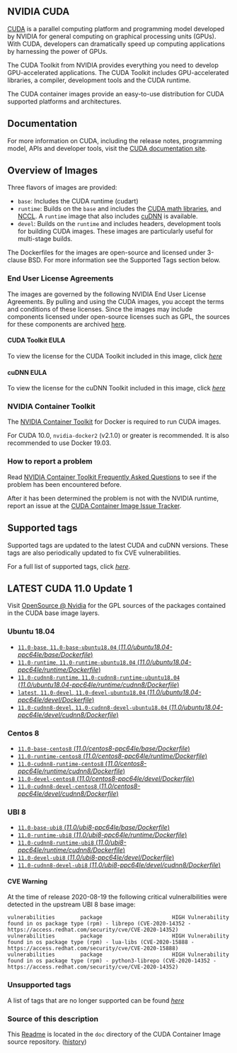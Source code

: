 ## NVIDIA CUDA

[CUDA](https://developer.nvidia.com/cuda-zone) is a parallel computing platform and programming model developed by NVIDIA for general computing on graphical processing units (GPUs). With CUDA, developers can dramatically speed up computing applications by harnessing the power of GPUs.

The CUDA Toolkit from NVIDIA provides everything you need to develop GPU-accelerated applications. The CUDA Toolkit includes GPU-accelerated libraries, a compiler, development tools and the CUDA runtime.

The CUDA container images provide an easy-to-use distribution for CUDA supported platforms and architectures.

## Documentation

For more information on CUDA, including the release notes, programming model, APIs and developer tools, visit the [CUDA documentation site](https://docs.nvidia.com/cuda).

## Overview of Images

Three flavors of images are provided:
- `base`: Includes the CUDA runtime (cudart)
- `runtime`: Builds on the `base` and includes the [CUDA math libraries](https://developer.nvidia.com/gpu-accelerated-libraries), and [NCCL](https://developer.nvidia.com/nccl). A `runtime` image that also includes [cuDNN](https://developer.nvidia.com/cudnn) is available. 
- `devel`: Builds on the `runtime` and includes headers, development tools for building CUDA images. These images are particularly useful for multi-stage builds.

The Dockerfiles for the images are open-source and licensed under 3-clause BSD. For more information see the Supported Tags section below.

### End User License Agreements

The images are governed by the following NVIDIA End User License Agreements. By pulling and using the CUDA images, you accept the terms and conditions of these licenses. 
Since the images may include components licensed under open-source licenses such as GPL, the sources for these components are archived [here](https://developer.download.nvidia.com/compute/cuda/opensource/image).

#### CUDA Toolkit EULA

To view the license for the CUDA Toolkit included in this image, click [*here*](http://docs.nvidia.com/cuda/eula/index.html)

#### cuDNN EULA

To view the license for the cuDNN Toolkit included in this image, click [*here*](https://docs.nvidia.com/deeplearning/sdk/cudnn-sla/index.html)

### NVIDIA Container Toolkit

The [NVIDIA Container Toolkit](https://github.com/NVIDIA/nvidia-docker) for Docker is required to run CUDA images.

For CUDA 10.0, `nvidia-docker2` (v2.1.0) or greater is recommended. It is also recommended to use Docker 19.03.

### How to report a problem

Read [NVIDIA Container Toolkit Frequently Asked Questions](https://github.com/NVIDIA/nvidia-docker/wiki/Frequently-Asked-Questions) to see if the problem has been encountered before.

After it has been determined the problem is not with the NVIDIA runtime, report an issue at the [CUDA Container Image Issue Tracker](https://gitlab.com/nvidia/container-images/cuda/-/issues).

## Supported tags

Supported tags are updated to the latest CUDA and cuDNN versions. These tags are also periodically updated to fix CVE vulnerabilities.

For a full list of supported tags, click [*here*](https://gitlab.com/nvidia/container-images/cuda/blob/master/doc/supported-tags.md).

## LATEST CUDA 11.0 Update 1

Visit [OpenSource @ Nvidia](https://developer.download.nvidia.com/compute/cuda/opensource/image/11.0/) for the GPL sources of the packages contained in the CUDA base image layers.

### Ubuntu 18.04

- [`11.0-base`, `11.0-base-ubuntu18.04` (*11.0/ubuntu18.04-ppc64le/base/Dockerfile*)](https://gitlab.com/nvidia/container-images/cuda/blob/master/dist/11.0/ubuntu18.04-ppc64le/base/Dockerfile)
- [`11.0-runtime`, `11.0-runtime-ubuntu18.04` (*11.0/ubuntu18.04-ppc64le/runtime/Dockerfile*)](https://gitlab.com/nvidia/container-images/cuda/blob/master/dist/11.0/ubuntu18.04-ppc64le/runtime/Dockerfile)
- [`11.0-cudnn8-runtime`, `11.0-cudnn8-runtime-ubuntu18.04` (*11.0/ubuntu18.04-ppc64le/runtime/cudnn8/Dockerfile*)](https://gitlab.com/nvidia/container-images/cuda/blob/master/dist/11.0/ubuntu18.04-ppc64le/runtime/cudnn8/Dockerfile)
- [`latest`, `11.0-devel`, `11.0-devel-ubuntu18.04` (*11.0/ubuntu18.04-ppc64le/devel/Dockerfile*)](https://gitlab.com/nvidia/container-images/cuda/blob/master/dist/11.0/ubuntu18.04-ppc64le/devel/Dockerfile)
- [`11.0-cudnn8-devel`, `11.0-cudnn8-devel-ubuntu18.04` (*11.0/ubuntu18.04-ppc64le/devel/cudnn8/Dockerfile*)](https://gitlab.com/nvidia/container-images/cuda/blob/master/dist/11.0/ubuntu18.04-ppc64le/devel/cudnn8/Dockerfile)

### Centos 8

- [`11.0-base-centos8` (*11.0/centos8-ppc64le/base/Dockerfile*)](https://gitlab.com/nvidia/container-images/cuda/blob/master/dist/11.0/centos8-ppc64le/base/Dockerfile)
- [`11.0-runtime-centos8` (*11.0/centos8-ppc64le/runtime/Dockerfile*)](https://gitlab.com/nvidia/container-images/cuda/blob/master/dist/11.0/centos8-ppc64le/runtime/Dockerfile)
- [`11.0-cudnn8-runtime-centos8` (*11.0/centos8-ppc64le/runtime/cudnn8/Dockerfile*)](https://gitlab.com/nvidia/container-images/cuda/blob/master/dist/11.0/centos8-ppc64le/runtime/cudnn8/Dockerfile)
- [`11.0-devel-centos8` (*11.0/centos8-ppc64le/devel/Dockerfile*)](https://gitlab.com/nvidia/container-images/cuda/blob/master/dist/11.0/centos8-ppc64le/devel/Dockerfile)
- [`11.0-cudnn8-devel-centos8` (*11.0/centos8-ppc64le/devel/cudnn8/Dockerfile*)](https://gitlab.com/nvidia/container-images/cuda/blob/master/dist/11.0/centos8-ppc64le/devel/cudnn8/Dockerfile)

### UBI 8

- [`11.0-base-ubi8` (*11.0/ubi8-ppc64le/base/Dockerfile*)](https://gitlab.com/nvidia/container-images/cuda/blob/master/dist/11.0/ubi8-ppc64le/base/Dockerfile)
- [`11.0-runtime-ubi8` (*11.0/ubi8-ppc64le/runtime/Dockerfile*)](https://gitlab.com/nvidia/container-images/cuda/blob/master/dist/11.0/ubi8-ppc64le/runtime/Dockerfile)
- [`11.0-cudnn8-runtime-ubi8` (*11.0/ubi8-ppc64le/runtime/cudnn8/Dockerfile*)](https://gitlab.com/nvidia/container-images/cuda/blob/master/dist/11.0/ubi8-ppc64le/runtime/cudnn8/Dockerfile)
- [`11.0-devel-ubi8` (*11.0/ubi8-ppc64le/devel/Dockerfile*)](https://gitlab.com/nvidia/container-images/cuda/blob/master/dist/11.0/ubi8-ppc64le/devel/Dockerfile)
- [`11.0-cudnn8-devel-ubi8` (*11.0/ubi8-ppc64le/devel/cudnn8/Dockerfile*)](https://gitlab.com/nvidia/container-images/cuda/blob/master/dist/11.0/ubi8-ppc64le/devel/cudnn8/Dockerfile)

#### CVE Warning

At the time of release 2020-08-19 the following critical vulneralbilities were detected in the upstream UBI 8 base image:

```
vulnerabilities        package                      HIGH Vulnerability found in os package type (rpm) - librepo (CVE-2020-14352 - https://access.redhat.com/security/cve/CVE-2020-14352)
vulnerabilities        package                      HIGH Vulnerability found in os package type (rpm) - lua-libs (CVE-2020-15888 - https://access.redhat.com/security/cve/CVE-2020-15888)
vulnerabilities        package                      HIGH Vulnerability found in os package type (rpm) - python3-librepo (CVE-2020-14352 - https://access.redhat.com/security/cve/CVE-2020-14352)
```

### Unsupported tags

A list of tags that are no longer supported can be found [*here*](https://gitlab.com/nvidia/container-images/cuda/blob/master/doc/unsupported-tags.md)

### Source of this description

This [Readme](https://gitlab.com/nvidia/container-images/cuda/blob/master/doc/README.md) is located in the `doc` directory of the CUDA Container Image source repository. ([history](https://gitlab.com/nvidia/container-images/cuda/commits/master/doc/README.md))

